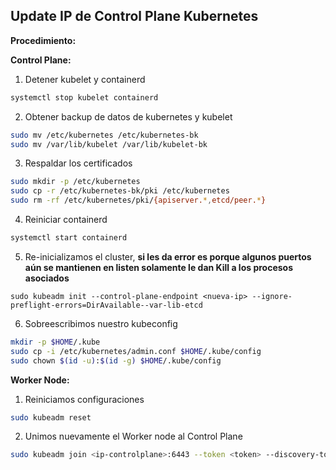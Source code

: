 ## **Update IP de Control Plane Kubernetes**

**Procedimiento:**

**Control Plane:**

 1. Detener kubelet y containerd 
```bash
systemctl stop kubelet containerd
```
 2. Obtener backup de datos de kubernetes y kubelet

```bash
sudo mv /etc/kubernetes /etc/kubernetes-bk
sudo mv /var/lib/kubelet /var/lib/kubelet-bk
```

 3. Respaldar los certificados
```bash
sudo mkdir -p /etc/kubernetes
sudo cp -r /etc/kubernetes-bk/pki /etc/kubernetes 
sudo rm -rf /etc/kubernetes/pki/{apiserver.*,etcd/peer.*}
```
 4. Reiniciar containerd

```bash
systemctl start containerd
```

 5. Re-inicializamos el cluster, **si les da error es porque algunos puertos aún se mantienen en listen solamente le dan Kill a los procesos asociados**

```
sudo kubeadm init --control-plane-endpoint <nueva-ip> --ignore-preflight-errors=DirAvailable--var-lib-etcd
```

 6. Sobreescribimos nuestro kubeconfig
```bash
mkdir -p $HOME/.kube 
sudo cp -i /etc/kubernetes/admin.conf $HOME/.kube/config 
sudo chown $(id -u):$(id -g) $HOME/.kube/config
```


**Worker Node:**

 1. Reiniciamos configuraciones
```bash
sudo kubeadm reset
```
2.   Unimos nuevamente el Worker node al Control Plane
```bash
sudo kubeadm join <ip-controlplane>:6443 --token <token> --discovery-token-ca-cert-hash sha256:ec2ee63f8853ad42a9ec0363508d1da7b3983cdef2361efd43e20d7d85953f26
```

